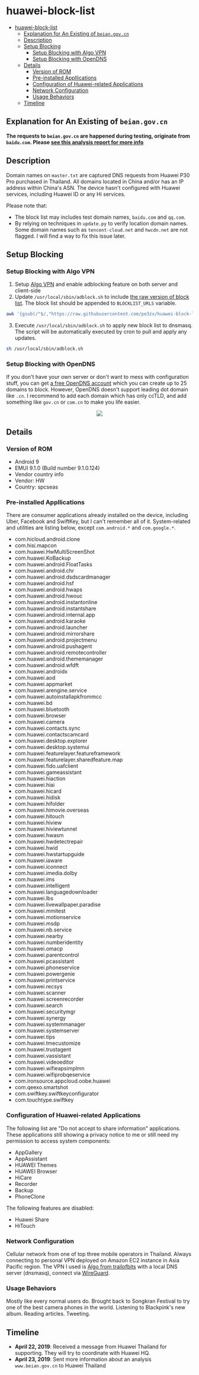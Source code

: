 # huawei-block-list

- [huawei-block-list](#huawei-block-list)
  - [Explanation for An Existing of `beian.gov.cn`](#explanation-for-an-existing-of-beiangovcn)
  - [Description](#description)
  - [Setup Blocking](#setup-blocking)
    - [Setup Blocking with Algo VPN](#setup-blocking-with-algo-vpn)
    - [Setup Blocking with OpenDNS](#setup-blocking-with-opendns)
  - [Details](#details)
    - [Version of ROM](#version-of-rom)
    - [Pre-installed Appllications](#pre-installed-appllications)
    - [Configuration of Huawei-related Applications](#configuration-of-huawei-related-applications)
    - [Network Configuration](#network-configuration)
    - [Usage Behaviors](#usage-behaviors)
  - [Timeline](#timeline)


## Explanation for An Existing of `beian.gov.cn`

**The requests to `beian.gov.cn` are happened during testing, originate from `baidu.com`. Please [see this analysis report for more info](analysis.md)**

## Description

Domain names on `master.txt` are captured DNS requests from Huawei P30 Pro purchased in Thailand. All domains located in China and/or has an IP address within China's ASN. The device hasn't configured with Huawei services, including Huawei ID or any Hi services.

Please note that:
- The block list may includes test domain names, `baidu.com` and `qq.com`.
- By relying on techniques in `update.py` to verify location domain names. Some domain names such as `tencent-cloud.net` and `hwcdn.net` are not flagged. I will find a way to fix this issue later.

## Setup Blocking

### Setup Blocking with Algo VPN

1. Setup [Algo VPN](https://github.com/trailofbits/algo) and enable adblocking feature on both server and client-side
2. Update `/usr/local/sbin/adblock.sh` to include [the raw version of block list](https://raw.githubusercontent.com/pe3zx/huawei-block-list/master/master.txt). The block list should be appended to `BLOCKLIST_URLS` variable.

```sh
awk '{gsub(/"$/,"https://raw.githubusercontent.com/pe3zx/huawei-block-list/master/master.txt \"")}' /usr/local/sbin/adblock.sh
```

3. Execute `/usr/local/sbin/adblock.sh` to apply new block list to dnsmasq. The script will be automatically executed by cron to pull and apply any updates.

```sh
sh /usr/local/sbin/adblock.sh
```

### Setup Blocking with OpenDNS

If you don't have your own server or don't want to mess with configuration stuff, you can get [a free OpenDNS account](https://www.opendns.com/home-internet-security/) which you can create up to 25 domains to block. However, OpenDNS doesn't support leading dot domain like `.cn`. I recommend to add each domain which has only ccTLD, and add something like `gov.cn` or `com.cn` to make you life easier.

<p align="center"><img src ="img/opendns.png" /></p>

## Details

### Version of ROM

- Android 9
- EMUI 9.1.0 (Build number 9.1.0.124)
- Vendor country info
- Vendor: HW
- Country: spcseas

### Pre-installed Appllications

There are consumer applications already installed on the device, including Uber, Facebook and SwiftKey, but I can't remember all of it. System-related and utilities are listing below, except `com.android.*` and `com.google.*`.

- com.hicloud.android.clone
- com.hisi.mapcon
- com.huawei.HwMultiScreenShot
- com.huawei.KoBackup
- com.huawei.android.FloatTasks
- com.huawei.android.chr
- com.huawei.android.dsdscardmanager
- com.huawei.android.hsf
- com.huawei.android.hwaps
- com.huawei.android.hwouc
- com.huawei.android.instantonline
- com.huawei.android.instantshare
- com.huawei.android.internal.app
- com.huawei.android.karaoke
- com.huawei.android.launcher
- com.huawei.android.mirrorshare
- com.huawei.android.projectmenu
- com.huawei.android.pushagent
- com.huawei.android.remotecontroller
- com.huawei.android.thememanager
- com.huawei.android.wfdft
- com.huawei.androidx
- com.huawei.aod
- com.huawei.appmarket
- com.huawei.arengine.service
- com.huawei.autoinstallapkfrommcc
- com.huawei.bd
- com.huawei.bluetooth
- com.huawei.browser
- com.huawei.camera
- com.huawei.contacts.sync
- com.huawei.contactscamcard
- com.huawei.desktop.explorer
- com.huawei.desktop.systemui
- com.huawei.featurelayer.featureframework
- com.huawei.featurelayer.sharedfeature.map
- com.huawei.fido.uafclient
- com.huawei.gameassistant
- com.huawei.hiaction
- com.huawei.hiai
- com.huawei.hicard
- com.huawei.hidisk
- com.huawei.hifolder
- com.huawei.himovie.overseas
- com.huawei.hitouch
- com.huawei.hiview
- com.huawei.hiviewtunnel
- com.huawei.hwasm
- com.huawei.hwdetectrepair
- com.huawei.hwid
- com.huawei.hwstartupguide
- com.huawei.iaware
- com.huawei.iconnect
- com.huawei.imedia.dolby
- com.huawei.ims
- com.huawei.intelligent
- com.huawei.languagedownloader
- com.huawei.lbs
- com.huawei.livewallpaper.paradise
- com.huawei.mmitest
- com.huawei.motionservice
- com.huawei.msdp
- com.huawei.nb.service
- com.huawei.nearby
- com.huawei.numberidentity
- com.huawei.omacp
- com.huawei.parentcontrol
- com.huawei.pcassistant
- com.huawei.phoneservice
- com.huawei.powergenie
- com.huawei.printservice
- com.huawei.recsys
- com.huawei.scanner
- com.huawei.screenrecorder
- com.huawei.search
- com.huawei.securitymgr
- com.huawei.synergy
- com.huawei.systemmanager
- com.huawei.systemserver
- com.huawei.tips
- com.huawei.tmecustomize
- com.huawei.trustagent
- com.huawei.vassistant
- com.huawei.videoeditor
- com.huawei.wifieapsimplmn
- com.huawei.wifiprobqeservice
- com.ironsource.appcloud.oobe.huawei
- com.qeexo.smartshot
- com.swiftkey.swiftkeyconfigurator
- com.touchtype.swiftkey

### Configuration of Huawei-related Applications

The following list are "Do not accept to share information" applications. These applications still showing a privacy notice to me or still need my permission to access system components:

- AppGallery
- AppAssistant
- HUAWEI Themes
- HUAWEI Browser
- HiCare
- Recorder
- Backup
- PhoneClone

The following features are disabled:

- Huawei Share
- HiTouch

### Network Configuration

Cellular network from one of top three mobile operators in Thailand. Always connecting to personal VPN deployed on Amazon EC2 instance in Asia Pacific region. The VPN I used is [Algo from trailofbits](https://github.com/trailofbits/algo) with a local DNS server (dnsmasq), connect via [WireGuard](https://www.wireguard.com/).

### Usage Behaviors

Mostly like every normal users do. Brought back to Songkran Festival to try one of the best camera phones in the world. Listening to Blackpink's new album. Reading articles. Tweeting.

## Timeline

- **April 22, 2019**: Received a message from Huawei Thailand for supporting. They will try to coordinate with Huawei HQ.
- **April 23, 2019**: Sent more information about an analysis `www.beian.gov.cn` to Huawei Thailand